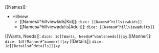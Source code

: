 
[[Names]]:
- Hillview
	- [[Names#^hillviewkids|Kid]]: `dice: [[Names#^hillviewkids]]`
	- [[Names#^hillviewadults|Adult]]: `dice: [[Names#^hillviewadults]]`

[[Wants, Needs]]: `dice: 1d[[Wants, Needs#^wantsneeds]]|xy`
[[Manner]]: `dice: 1d[[Manner#^manner]]|xy`
[[Details]]: `dice: 1d[[Details#^details]]|xy`